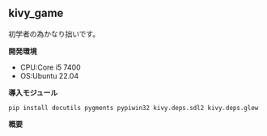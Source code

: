 ## kivy_game
  初学者の為かなり拙いです。
  
**開発環境** 
*   CPU:Core i5 7400
*   OS:Ubuntu 22.04
  
**導入モジュール**
```terminal:module
pip install docutils pygments pypiwin32 kivy.deps.sdl2 kivy.deps.glew
```
**概要**
##
